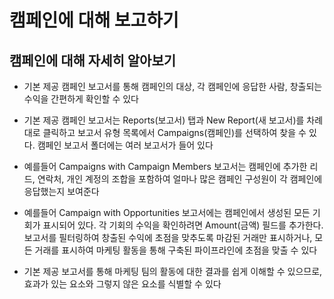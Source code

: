 # 캠페인에 대해 보고하기

## 캠페인에 대해 자세히 알아보기

 - 기본 제공 캠페인 보고서를 통해 캠페인의 대상, 각 캠페인에 응답한 사람, 창출되는 수익을 간편하게 확인할 수 있다

 - 기본 제공 캠페인 보고서는 Reports(보고서) 탭과 New Report(새 보고서)를 차례대로 클릭하고 보고서 유형 목록에서 Campaigns(캠페인)를 선택하여 찾을 수 있다. 캠페인 보고서 폴더에는 여러 보고서가 들어 있다

 - 예를들어 Campaigns with Campaign Members 보고서는 캠페인에 추가한 리드, 연락처, 개인 계정의 조합을 포함하여 얼마나 많은 캠페인 구성원이 각 캠페인에 응답했는지 보여준다

 - 예를들어 Campaign with Opportunities 보고서에는 캠페인에서 생성된 모든 기회가 표시되어 있다. 각 기회의 수익을 확인하려면 Amount(금액) 필드를 추가한다. 보고서를 필터링하여 창출된 수익에 초점을 맞추도록 마감된 거래만 표시하거나, 모든 거래를 표시하여 마케팅 활동을 통해 구축된 파이프라인에 초점을 맞출 수 있다

 - 기본 제공 보고서를 통해 마케팅 팀의 활동에 대한 결과를 쉽게 이해할 수 있으므로, 효과가 있는 요소와 그렇지 않은 요소를 식별할 수 있다
